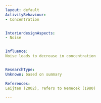 ```yaml
---
layout: default
ActivityBehaviour:
- Concentration


InteriordesignAspects:
- Noise


Influence:
Noise leads to decrease in concentration


ResearchType:
Unknown: based on summary

References:
Leijten (2002), refers to Nemecek (1980)

---
```

